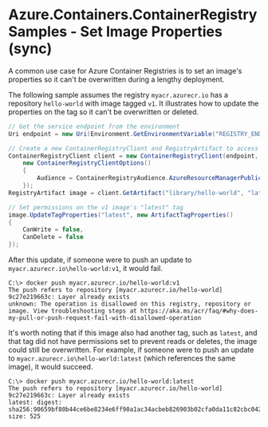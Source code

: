 # Azure.Containers.ContainerRegistry Samples - Set Image Properties (sync)

A common use case for Azure Container Registries is to set an image's properties so it can't be overwritten during a lengthy deployment.

The following sample assumes the registry `myacr.azurecr.io` has a repository `hello-world` with image tagged `v1`.  It illustrates how to update the properties on the tag so it can't be overwritten or deleted.

```C# Snippet:ContainerRegistry_Tests_Samples_SetArtifactProperties
// Get the service endpoint from the environment
Uri endpoint = new Uri(Environment.GetEnvironmentVariable("REGISTRY_ENDPOINT"));

// Create a new ContainerRegistryClient and RegistryArtifact to access image operations
ContainerRegistryClient client = new ContainerRegistryClient(endpoint, new DefaultAzureCredential(),
    new ContainerRegistryClientOptions()
    {
        Audience = ContainerRegistryAudience.AzureResourceManagerPublicCloud
    });
RegistryArtifact image = client.GetArtifact("library/hello-world", "latest");

// Set permissions on the v1 image's "latest" tag
image.UpdateTagProperties("latest", new ArtifactTagProperties()
{
    CanWrite = false,
    CanDelete = false
});
```

After this update, if someone were to push an update to `myacr.azurecr.io\hello-world:v1`, it would fail.

```
C:\> docker push myacr.azurecr.io/hello-world:v1
The push refers to repository [myacr.azurecr.io/hello-world]
9c27e219663c: Layer already exists
unknown: The operation is disallowed on this registry, repository or image. View troubleshooting steps at https://aka.ms/acr/faq/#why-does-my-pull-or-push-request-fail-with-disallowed-operation
```

It's worth noting that if this image also had another tag, such as `latest`, and that tag did not have permissions set to prevent reads or deletes, the image could still be overwritten.  For example, if someone were to push an update to `myacr.azurecr.io\hello-world:latest` (which references the same image), it would succeed.

```
C:\> docker push myacr.azurecr.io/hello-world:latest
The push refers to repository [myacr.azurecr.io/hello-world]
9c27e219663c: Layer already exists
latest: digest: sha256:90659bf80b44ce6be8234e6ff90a1ac34acbeb826903b02cfa0da11c82cbc042 size: 525
```
